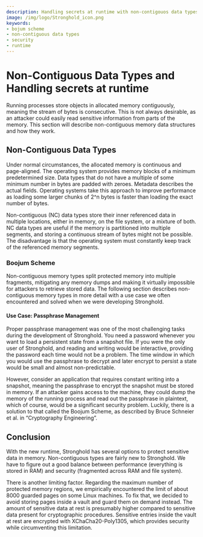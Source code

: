 ```yaml
---
description: Handling secrets at runtime with non-contigouos data types. 
image: /img/logo/Stronghold_icon.png
keywords:
- bojum scheme
- non-contiguous data types
- security
- runtime
---
```



# Non-Contiguous Data Types and Handling secrets at runtime

Running processes store objects in allocated memory contiguously, meaning the stream of bytes is consecutive. This is not always desirable, as an attacker could easily read sensitive information from parts of the memory. This section will describe non-contiguous memory data structures and how they work.


## Non-Contiguous Data Types

Under normal circumstances, the allocated memory is continuous and page-aligned. The operating system provides memory blocks of a minimum predetermined size. Data types that do not have a multiple of some minimum number in bytes are padded with zeroes. Metadata describes the actual fields. Operating systems take this approach to improve performance as loading some larger chunks of 2^n bytes is faster than loading the exact number of bytes.

Non-contiguous (NC) data types store their inner referenced data in multiple locations, either in memory, on the file system, or a mixture of both. NC data types are useful if the memory is partitioned into multiple segments, and storing a continuous stream of bytes might not be possible. The disadvantage is that the operating system must constantly keep track of the referenced memory segments.


### Boojum Scheme

Non-contiguous memory types split protected memory into multiple fragments, mitigating any memory dumps and making it virtually impossible for attackers to retrieve stored data. The following section describes non-contiguous memory types in more detail with a use case we often encountered and solved when we were developing Stronghold.

#### Use Case: Passphrase Management

Proper passphrase management was one of the most challenging tasks during the development of Stronghold. You need a password whenever you want to load a persistent state from a snapshot file. If you were the only user of Stronghold, and reading and writing would be interactive, providing the password each time would not be a problem. The time window in which you would use the passphrase to decrypt and later encrypt to persist a state would be small and almost non-predictable.

However, consider an application that requires constant writing into a snapshot, meaning the passphrase to encrypt the snapshot must be stored in memory. If an attacker gains access to the machine, they could dump the memory of the running process and read out the passphrase in plaintext, which of course, would be a significant security problem. Luckily, there is a solution to that called the Boojum Scheme, as described by Bruce Schneier et al. in “Cryptography Engineering”.

## Conclusion

With the new runtime, Stronghold has several options to protect sensitive data in memory. Non-contiguous types are fairly new to Stronghold. We have to figure out a good balance between performance (everything is stored in RAM) and security (fragmented across RAM and file system).

There is another limiting factor. Regarding the maximum number of protected memory regions, we empirically encountered the limit of about 8000 guarded pages on some Linux machines. To fix that, we decided to avoid storing pages inside a vault and guard them on demand instead. The amount of sensitive data at rest is presumably higher compared to sensitive data present for cryptographic procedures. Sensitive entries inside the vault at rest are encrypted with XChaCha20-Poly1305, which provides security while circumventing this limitation.